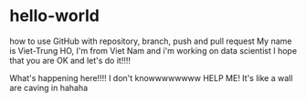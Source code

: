 # hello-world
how to use GitHub with repository, branch, push and pull request
My name is Viet-Trung HO, I'm from Viet Nam and i'm working on data scientist
I hope that you are OK and let's do it!!!!

What's happening here!!!! I don't knowwwwwwww HELP ME! It's like a wall are caving in hahaha
